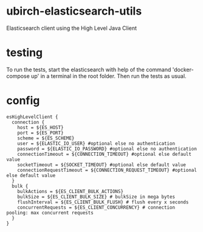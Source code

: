 # ubirch-elasticsearch-utils
Elasticsearch client using the High Level Java Client


# testing

To run the tests, start the elasticsearch with help of the command 
'docker-compose up' in a terminal in the root folder. Then run the 
tests as usual.

# config

```
esHighLevelClient {
  connection {
    host = ${ES_HOST}
    port = ${ES_PORT}
    scheme = ${ES_SCHEME}
    user = ${ELASTIC_IO_USER} #optional else no authentication
    password = ${ELASTIC_IO_PASSWORD} #optional else no authentication
    connectionTimeout = ${CONNECTION_TIMEOUT} #optional else default value 
    socketTimeout = ${SOCKET_TIMEOUT} #optional else default value
    connectionRequestTimeout = ${CONNECTION_REQUEST_TIMEOUT} #optional else default value
  }
  bulk {
    bulkActions = ${ES_CLIENT_BULK_ACTIONS}
    bulkSize = ${ES_CLIENT_BULK_SIZE} # bulkSize in mega bytes
    flushInterval = ${ES_CLIENT_BULK_FLUSH} # flush every x seconds
    concurrentRequests = ${ES_CLIENT_CONCURRENCY} # connection pooling: max concurrent requests
  }
}
```

